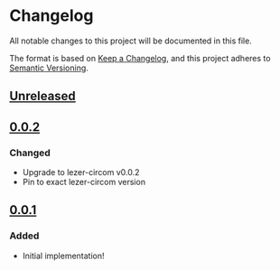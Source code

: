 # Changelog

All notable changes to this project will be documented in this file.

The format is based on [Keep a Changelog](https://keepachangelog.com/en/1.0.0/), and this project adheres to [Semantic Versioning](https://semver.org/spec/v2.0.0.html).

## [Unreleased]

## [0.0.2]

### Changed

- Upgrade to lezer-circom v0.0.2
- Pin to exact lezer-circom version

## [0.0.1]

### Added

- Initial implementation!

[unreleased]: https://github.com/underlay/codemirror-lang-tasl/compare/v0.0.2...HEAD
[0.0.2]: https://github.com/underlay/codemirror-lang-tasl/compare/v0.0.2
[0.0.1]: https://github.com/underlay/codemirror-lang-tasl/compare/v0.0.1
